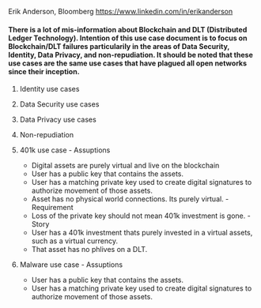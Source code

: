 
Erik Anderson, Bloomberg  https://www.linkedin.com/in/erikanderson

#### There is a lot of mis-information about Blockchain and DLT (Distributed Ledger Technology). Intention of this use case document is to focus on Blockchain/DLT failures particularily in the areas of Data Security, Identity, Data Privacy, and non-repudiation. It should be noted that these use cases are the same use cases that have plagued all open networks since their inception.

1. Identity use cases

2. Data Security use cases

3. Data Privacy use cases

4. Non-repudiation
  1. 401k use case
    - Assuptions
      - Digital assets are purely virtual and live on the blockchain
      - User has a public key that contains the assets.
      - User has a matching private key used to create digital signatures to authorize movement of those assets.
      - Asset has no physical world connections. Its purely virtual.
    - Requirement
      - Loss of the private key should not mean 401k investment is gone.
    - Story
      - User has a 401k investment thats purely invested in a virtual assets, such as a virtual currency.
      - That asset has no phlives on a DLT.
  2. Malware use case
    - Assuptions
      - User has a public key that contains the assets.
      - User has a matching private key used to create digital signatures to authorize movement of those assets.
    


